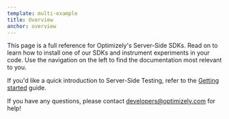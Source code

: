 ```yaml
---
template: multi-example
title: Overview
anchor: overview
---
```


This page is a full reference for Optimizely's Server-Side SDKs. Read on to learn how to install one of our SDKs and instrument experiments in your code. Use the navigation on the left to find the documentation most relevant to you.

If you'd like a quick introduction to Server-Side Testing, refer to the [Getting started](/server/getting-started) guide.

If you have any questions, please contact [developers@optimizely.com](mailto:developers@optimizely.com) for help!
